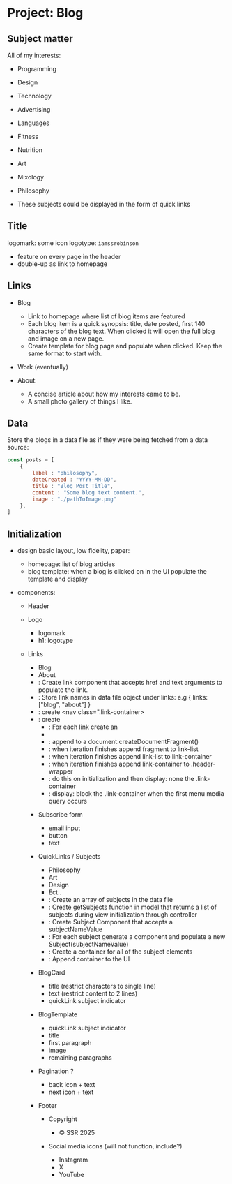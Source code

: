 # Project: Blog

## Subject matter
All of my interests:
- Programming
- Design
- Technology
- Advertising
- Languages
- Fitness
- Nutrition
- Art
- Mixology
- Philosophy

- These subjects could be displayed in the form of quick links

## Title
logomark: some icon
logotype: `iamssrobinson`

- feature on every page in the header
- double-up as link to homepage

## Links
- Blog
  - Link to homepage where list of blog items are featured
  - Each blog item is a quick synopsis: title, date posted, first 140 characters of the blog text. When clicked it will open the full blog and image on a new page.
  - Create template for blog page and populate when clicked. Keep the same format to start with.
  
- Work (eventually)

- About:
  - A concise article about how my interests came to be.
  - A small photo gallery of things I like.


## Data
Store the blogs in a data file as if they were being fetched from a data source:
```JavaScript
const posts = [
    {
        label : "philosophy",
        dateCreated : "YYYY-MM-DD",
        title : "Blog Post Title",
        content : "Some blog text content.",
        image : "./pathToImage.png"
    },
]
```


## Initialization
- design basic layout, low fidelity, paper:
  - homepage: list of blog articles
  - blog template: when a blog is clicked on in the UI populate the template and display

- components:

    - Header

    - Logo
      - logomark
      - h1: logotype 

    - Links
      - Blog
      - About
      - : Create link component that accepts href and text arguments to populate the link.
      - : Store link names in data file object under links: e.g { links: ["blog", "about"] }
      - : create <nav class=".link-container>
      - : create <ul class="link-list">
      - : For each link create an <li class="link-item">
      - : append to a document.createDocumentFragment() 
      - : when iteration finishes append fragment to link-list
      - : when iteration finishes append link-list to link-container
      - : when iteration finishes append link-container to .header-wrapper
      - : do this on initialization and then display: none the .link-container
      - : display: block the .link-container when the first menu media query occurs

    - Subscribe form
      - email input
      - button
      - text

    - QuickLinks / Subjects
      - Philosophy
      - Art
      - Design
      - Ect..
      - : Create an array of subjects in the data file
      - : Create getSubjects function in model that returns a list of subjects during view initialization through controller
      - : Create Subject Component that accepts a subjectNameValue
      - : For each subject generate a component and populate a new Subject(subjectNameValue)
      - : Create a container for all of the subject elements
      - : Append container to the UI

    - BlogCard
      - title (restrict characters to single line)
      - text (restrict content to 2 lines)
      - quickLink subject indicator

    - BlogTemplate
      - quickLink subject indicator
      - title
      - first paragraph
      - image
      - remaining paragraphs

    - Pagination ?
      - back icon + text
      - next icon + text

    - Footer
      - Copyright
        - &copy; SSR 2025

      - Social media icons (will not function, include?)
        - Instagram
        - X
        - YouTube

